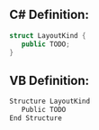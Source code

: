 
## C# Definition:
```cs
struct LayoutKind {
   public TODO;
}
```

## VB Definition:
```cs
Structure LayoutKind 
   Public TODO
End Structure
```
